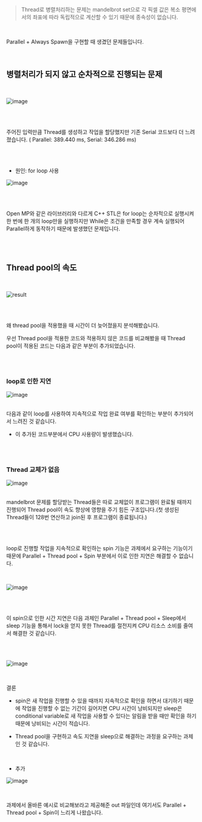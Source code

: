 >  Thread로 병렬처리하는 문제는 mandelbrot set으로 각 픽셀 값은 복소 평면에서의 좌표에 따라 독립적으로 계산할 수 있기 때문에 종속성이 없습니다.

</br>

Parallel + Always Spawn을 구현할 때 생겼던 문제들입니다.

</br>

## 병렬처리가 되지 않고 순차적으로 진행되는 문제
</br>


![image](https://github.com/audrb1999/CS149_assignment/assets/68139415/5a724c40-b5e7-4f56-9bc9-08b4f13361b0)

</br>
</br>

주어진 입력만큼 Thread를 생성하고 작업을 할당했지만 기존 Serial 코드보다 더 느려졌습니다. ( Parallel: 389.440 ms, Serial: 346.286 ms)

</br>
</br>

- 원인: for loop 사용

![image](https://github.com/audrb1999/CS149_assignment/assets/68139415/e7202dd7-fee1-41c3-9e4a-9ee4bcf90e1f)

</br>
</br>

Open MP와 같은 라이브러리와 다르게 C++ STL은 for loop는 순차적으로 실행시켜 한 번에 한 개의 loop만을 실행하지만 While은 조건을 만족할 경우 계속 실행되어 Parallel하게 동작하기 때문에 발생했던 문제입니다.

</br>
</br>

## Thread pool의 속도 
</br>

![result](https://github.com/audrb1999/CS149_assignment/assets/68139415/f9028005-7142-41f8-b72d-95aae7b59afa)


</br>
</br>

왜 thread pool을 적용했을 때 시간이 더 늦어졌을지 분석해봤습니다.

우선 Thread pool을 적용한 코드와 적용하지 않은 코드를 비교해봤을 때 Thread pool이 적용된 코드는 다음과 같은 부분이 추가되었습니다.

</br>
</br>

### loop로 인한 지연

![image](https://github.com/audrb1999/CS149_assignment/assets/68139415/2af3b1fd-05cb-4a99-b006-c6202fbc17fe)
</br>
</br>

다음과 같이 loop를 사용하여 지속적으로 작업 완료 여부를 확인하는 부분이 추가되어서 느려진 것 같습니다.
- 이 추가된 코드부분에서 CPU 사용량이 발생했습니다.

</br>
</br>

### Thread 교체가 없음

![image](https://github.com/audrb1999/CS149_assignment/assets/68139415/cc4b14fc-011f-41af-af02-57e2e4e8a95b)
</br>
</br>

mandelbrot 문제를 할당받는 Thread들은 따로 교체없이 프로그램이 완료될 때까지 진행되어 Thread pool이 속도 향상에 영향을 주기 힘든 구조입니다.(첫 생성된 Thread들이 128번 연산하고 join된 후 프로그램이 종료됩니다.)

</br>
</br>

loop로 진행할 작업을 지속적으로 확인하는 spin 기능은 과제에서 요구하는 기능이기 때문에 Parallel + Thread pool + Spin 부분에서 이로 인한 지연은 해결할 수 없습니다.

</br>

![image](https://github.com/audrb1999/CS149_assignment/assets/68139415/d8f2adf0-d436-45d5-a274-3ef2f5996d95)

</br>
</br>

이 spin으로 인한 시간 지연은 다음 과제인 Parallel + Thread pool + Sleep에서 sleep 기능을 통해서 lock을 얻지 못한 Thread를 절전지켜 CPU 리소스 소비를 줄여서 해결한 것 같습니다.

</br>
</br>

![image](https://github.com/audrb1999/CS149_assignment/assets/68139415/b9f584ff-8cde-4890-a0cf-a93150a3daaf)

</br>

결론

- spin은 새 작업을 진행할 수 있을 때까지 지속적으로 확인을 하면서 대기하기 때문에 작업을 진행할 수 없는 기간이 길어지면 CPU 시간이 낭비되지만 sleep은 conditional variable로 새 작업을 사용할 수 있다는 알림을 받을 때만 확인을 하기 때문에 낭비되는 시간이 적습니다.

- Thread pool을 구현하고 속도 지연을 sleep으로 해결하는 과정을 요구하는 과제인 것 같습니다.

</br>

+ 추가 

![image](https://github.com/audrb1999/CS149_assignment/assets/68139415/3291ee7c-8a87-4fc3-8a17-5f38f1228c8c)

</br>

과제에서 올바른 예시로 비교해보라고 제공해준 out 파일인데 여기서도 Parallel + Thread pool + Spin이 느리게 나왔습니다.








